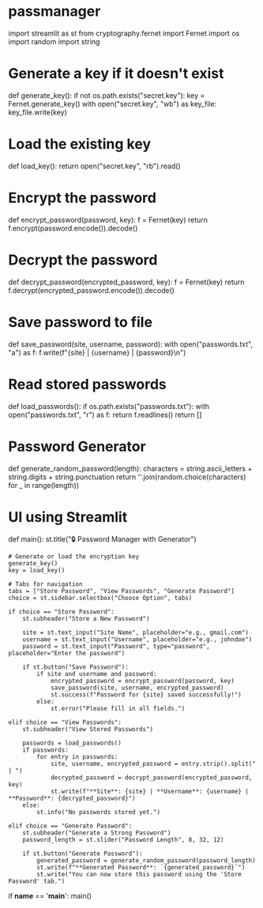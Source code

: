# passmanager
import streamlit as st
from cryptography.fernet import Fernet
import os
import random
import string

# Generate a key if it doesn't exist
def generate_key():
    if not os.path.exists("secret.key"):
        key = Fernet.generate_key()
        with open("secret.key", "wb") as key_file:
            key_file.write(key)

# Load the existing key
def load_key():
    return open("secret.key", "rb").read()

# Encrypt the password
def encrypt_password(password, key):
    f = Fernet(key)
    return f.encrypt(password.encode()).decode()

# Decrypt the password
def decrypt_password(encrypted_password, key):
    f = Fernet(key)
    return f.decrypt(encrypted_password.encode()).decode()

# Save password to file
def save_password(site, username, password):
    with open("passwords.txt", "a") as f:
        f.write(f"{site} | {username} | {password}\n")

# Read stored passwords
def load_passwords():
    if os.path.exists("passwords.txt"):
        with open("passwords.txt", "r") as f:
            return f.readlines()
    return []

# Password Generator
def generate_random_password(length):
    characters = string.ascii_letters + string.digits + string.punctuation
    return ''.join(random.choice(characters) for _ in range(length))

# UI using Streamlit
def main():
    st.title("🔒 Password Manager with Generator")

    # Generate or load the encryption key
    generate_key()
    key = load_key()

    # Tabs for navigation
    tabs = ["Store Password", "View Passwords", "Generate Password"]
    choice = st.sidebar.selectbox("Choose Option", tabs)

    if choice == "Store Password":
        st.subheader("Store a New Password")

        site = st.text_input("Site Name", placeholder="e.g., gmail.com")
        username = st.text_input("Username", placeholder="e.g., johndoe")
        password = st.text_input("Password", type="password", placeholder="Enter the password")

        if st.button("Save Password"):
            if site and username and password:
                encrypted_password = encrypt_password(password, key)
                save_password(site, username, encrypted_password)
                st.success(f"Password for {site} saved successfully!")
            else:
                st.error("Please fill in all fields.")

    elif choice == "View Passwords":
        st.subheader("View Stored Passwords")

        passwords = load_passwords()
        if passwords:
            for entry in passwords:
                site, username, encrypted_password = entry.strip().split(" | ")
                decrypted_password = decrypt_password(encrypted_password, key)
                st.write(f"**Site**: {site} | **Username**: {username} | **Password**: {decrypted_password}")
        else:
            st.info("No passwords stored yet.")

    elif choice == "Generate Password":
        st.subheader("Generate a Strong Password")
        password_length = st.slider("Password Length", 8, 32, 12)
        
        if st.button("Generate Password"):
            generated_password = generate_random_password(password_length)
            st.write(f"**Generated Password**: `{generated_password}`")
            st.write("You can now store this password using the 'Store Password' tab.")

if __name__ == '__main__':
    main()
